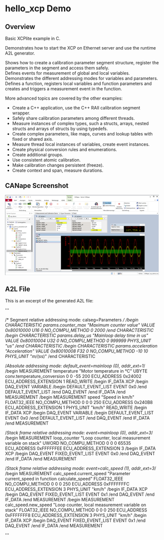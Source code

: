# hello_xcp Demo

## Overview

Basic XCPlite example in C.  
  
Demonstrates how to start the XCP on Ethernet server and use the runtime A2L generator.  

Shows how to create a calibration parameter segment structure, register the parameters in the segment and access them safely.  
Defines events for measurement of global and local variables.  
Demonstrates the different addressing modes for variables and parameters.  
Defines a function, registers local variables and function parameters and creates and triggers a measurement event in the function.  

More advanced topics are covered by the other examples:  

- Create a C++ application, use the C++ RAII calibration segment wrapper.  
- Safely share calibration parameters among different threads.  
- Measure instances of complex types, such a structs, arrays, nested structs and arrays of structs by using typedefs.  
- Create complex parameters, like maps, curves and lookup tables with fixed or shared axis.  
- Measure thread local instances of variables, create event instances.  
- Create physical conversion rules and enumerations.  
- Create additional groups.  
- Use consistent atomic calibration.  
- Make calibration changes persistent (freeze).  
- Create context and span, measure durations.  

## CANape Screenshot

![CANape Sreenshot](examples/cpp_demo/cpp_demo.png)

## A2L File

This is an excerpt of the generated A2L file:  

'''

/* Segment relative addressing mode: calseg=Parameters */
/begin CHARACTERISTIC params.counter_max "Maximum counter value" VALUE 0x80010000 U16 0 NO_COMPU_METHOD 0 2000 /end CHARACTERISTIC
/begin CHARACTERISTIC params.delay_us "Mainloop delay time in us" VALUE 0x80010004 U32 0 NO_COMPU_METHOD 0 999999 PHYS_UNIT "us" /end CHARACTERISTIC
/begin CHARACTERISTIC params.acceleration "Acceleration" VALUE 0x80010008 F32 0 NO_COMPU_METHOD -10 10 PHYS_UNIT "m/(s*s)" /end CHARACTERISTIC

/*Absolute addressing mode: default_event=mainloop (0), addr_ext=1*/
/begin MEASUREMENT temperature "Motor temperature in °C" UBYTE conv.temperature_conversion 0 0 -55 200 ECU_ADDRESS 0x24002 ECU_ADDRESS_EXTENSION 1 READ_WRITE /begin IF_DATA XCP /begin DAQ_EVENT VARIABLE /begin DEFAULT_EVENT_LIST EVENT 0x0 /end DEFAULT_EVENT_LIST /end DAQ_EVENT /end IF_DATA /end MEASUREMENT
/begin MEASUREMENT speed "Speed in km/h" FLOAT32_IEEE NO_COMPU_METHOD 0 0 0 250 ECU_ADDRESS 0x240B8 ECU_ADDRESS_EXTENSION 1 PHYS_UNIT "km/h" READ_WRITE /begin IF_DATA XCP /begin DAQ_EVENT VARIABLE /begin DEFAULT_EVENT_LIST EVENT 0x0 /end DEFAULT_EVENT_LIST /end DAQ_EVENT /end IF_DATA /end MEASUREMENT

/*Stack frame relative addressing mode: event=mainloop (0), addr_ext=3*/
/begin MEASUREMENT loop_counter "Loop counter, local measurement variable on stack" UWORD NO_COMPU_METHOD 0 0 0 65535 ECU_ADDRESS 0xFFFFFFEE ECU_ADDRESS_EXTENSION 3 /begin IF_DATA XCP /begin DAQ_EVENT FIXED_EVENT_LIST EVENT 0x0 /end DAQ_EVENT /end IF_DATA /end MEASUREMENT

/*Stack frame relative addressing mode: event=calc_speed (1), addr_ext=3*/
/begin MEASUREMENT calc_speed.current_speed "Parameter current_speed in function calculate_speed" FLOAT32_IEEE NO_COMPU_METHOD 0 0 0 250 ECU_ADDRESS 0xFFFFFFFC ECU_ADDRESS_EXTENSION 3 PHYS_UNIT "km/h" /begin IF_DATA XCP /begin DAQ_EVENT FIXED_EVENT_LIST EVENT 0x1 /end DAQ_EVENT /end IF_DATA /end MEASUREMENT
/begin MEASUREMENT calc_speed.new_speed "Loop counter, local measurement variable on stack" FLOAT32_IEEE NO_COMPU_METHOD 0 0 0 250 ECU_ADDRESS 0xFFFFFFF8 ECU_ADDRESS_EXTENSION 3 PHYS_UNIT "km/h" /begin IF_DATA XCP /begin DAQ_EVENT FIXED_EVENT_LIST EVENT 0x1 /end DAQ_EVENT /end IF_DATA /end MEASUREMENT

'''
